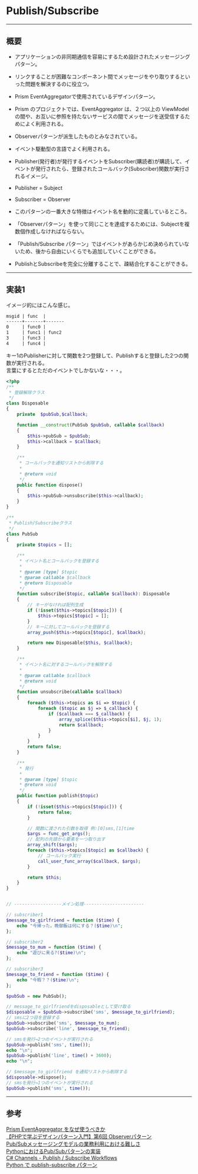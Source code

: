 # Publish/Subscribe

---

## 概要

- アプリケーションの非同期通信を容易にするため設計されたメッセージングパターン。  
- リンクすることが困難なコンポーネント間でメッセージをやり取りするといった問題を解決するのに役立つ。  
- Prism EventAggregatorで使用されているデザインパターン。  
- Prism のプロジェクトでは、EventAggregator は、２つ以上の ViewModel の間や、お互いに参照を持たないサービスの間でメッセージを送受信するためによく利用される。  

- Observerパターンが派生したものとみなされている。  
- イベント駆動型の言語でよく利用される。  

- Publisher(発行者)が発行するイベントをSubscriber(購読者)が購読して、イベントが発行されたら、登録されたコールバック(Subscriber)関数が実行されるイメージ。  

- Publisher = Subject  
- Subscriber = Observer  

- このパターンの一番大きな特徴はイベント名を動的に定義しているところ。  
- 「Observerパターン」を使って同じことを達成するためには、Subjectを複数個作成しなければならない。  
- 「Publish/Subscribe パターン」ではイベントがあらかじめ決められていないため、後から自由にいくらでも追加していくことができる。  
- PublishとSubscribeを完全に分離することで、疎結合化することができる。  

---

## 実装1

イメージ的にはこんな感じ。

``` txt
msgid | func  |
------+-------+-------
0     | func0 |
1     | func1 | func2
3     | func3 |
4     | func4 |
```

キー1のPublisherに対して関数を2つ登録して、Publishすると登録した2つの関数が実行される。  
言葉にするとただのイベントでしかないな・・・。

``` php
<?php
/**
 * 登録解除クラス
 */
class Disposable
{
    private  $pubSub,$callback;

    function __construct(PubSub $pubSub, callable $callback)
    {
        $this->pubSub = $pubSub;
        $this->callback = $callback;
    }

    /**
     * コールバックを通知リストから削除する
     *
     * @return void
     */
    public function dispose()
    {
        $this->pubSub->unsubscribe($this->callback);
    }
}

/**
 * Publish/Subscribeクラス
 */
class PubSub
{
    private $topics = [];

    /**
     * イベント名とコールバックを登録する
     *
     * @param [type] $topic
     * @param callable $callback
     * @return Disposable
     */
    function subscribe($topic, callable $callback): Disposable
    {
        // キーがなければ配列生成
        if (!isset($this->topics[$topic])) {
            $this->topics[$topic] = [];
        }
        // キーに対してコールバックを登録する
        array_push($this->topics[$topic], $callback);

        return new Disposable($this, $callback);
    }

    /**
     * イベント名に対するコールバックを解除する
     *
     * @param callable $callback
     * @return void
     */
    function unsubscribe(callable $callback)
    {
        foreach ($this->topics as $i => $topic) {
            foreach ($topic as $j => $_callback) {
                if ($callback === $_callback) {
                    array_splice($this->topics[$i], $j, 1);
                    return $callback;
                }
            }
        }
        return false;
    }

    /**
     * 発行
     *
     * @param [type] $topic
     * @return void
     */
    public function publish($topic)
    {
        if (!isset($this->topics[$topic])) {
            return false;
        }

        // 関数に渡された引数を取得 例:[0]sms,[1]time
        $args = func_get_args();
        // 配列の先頭から要素を一つ取り出す
        array_shift($args);
        foreach ($this->topics[$topic] as $callback) {
            // コールバック実行
            call_user_func_array($callback, $args);
        }

        return $this;
    }
}


// ------------------メイン処理-----------------------

// subscriber1
$message_to_girlfriend = function ($time) {
    echo "今帰った。晩御飯は何にする？($time)\n";
};

// subscriber2
$message_to_mum = function ($time) {
    echo "遊びに来る?($time)\n";
};

// subscriber3
$message_to_friend = function ($time) {
    echo "今暇？？($time)\n";
};

$pubSub = new PubSub();

// message_to_girlfriendをdisposableとして受け取る
$disposable = $pubSub->subscribe('sms', $message_to_girlfriend);
// smsに2つ目を登録する
$pubSub->subscribe('sms', $message_to_mum);
$pubSub->subscribe('line', $message_to_friend);

// smsを発行→2つのイベントが実行される
$pubSub->publish('sms', time());
echo "\n";
$pubSub->publish('line', time() + 3600);
echo "\n";

// $message_to_girlfriend を通知リストから削除する
$disposable->dispose();
// smsを発行→1つのイベントが実行される
$pubSub->publish('sms', time());
```

---

## 参考

[Prism EventAggregator をなぜ使うべきか](https://shikaku-sh.hatenablog.com/entry/wpf-prism-why-should-use-eventaggregator)  
[【PHPで学ぶデザインパターン入門】第6回 Observerパターン](https://liginc.co.jp/web/programming/php/149799)  
[Pub/Subメッセージングモデルの業務利用における難しさ](https://qiita.com/TakaakiOtomo/items/badba239ade07c4ea59f)  
[PythonにおけるPub/Subパターンの実装](https://webty.jp/staffblog/production/post-3328/)  
[C# Channels - Publish / Subscribe Workflows](https://deniskyashif.com/2019/12/08/csharp-channels-part-1/)  
[Python で publish-subscribe パターン](https://zenn.dev/miwarin/articles/df7998929dc955)  
